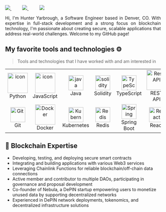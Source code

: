 <div align="justify">

<a href="https://www.linkedin.com/in/hunteryarbrough">
<img src="https://img.shields.io/badge/Linkedin-%231DA1F2.svg?style=for-the-badge&logo=Linkedin&logoColor=white">
</a>
&nbsp;&nbsp;&nbsp;&nbsp;&nbsp;&nbsp;&nbsp;&nbsp;
<a href="https://github.com/yarbroughrh">
<img src="https://img.shields.io/badge/github-121013?style=for-the-badge&logo=github&logoColor=white">
</a>
&nbsp;&nbsp;&nbsp;&nbsp;&nbsp;&nbsp;&nbsp;&nbsp;
<a href="mailto:yarbroughrh@gmail.com">
<img src="https://img.shields.io/badge/Gmail-D14836?style=for-the-badge&logo=gmail&logoColor=white">
</a>

</div>
<p></p>
<p align="justify">
Hi, I'm Hunter Yarbrough, a Software Engineer based in Denver, CO. With expertise in full-stack development and a strong focus on blockchain technology, I'm passionate about creating secure, scalable applications that address real-world challenges. Welcome to my GitHub page!
</p>

## My favorite tools and technologies ⚙️

> Tools and technologies that I have worked with and am interested in

<table>
  <tr>
    <td align="center" width="96">
        <img src="https://techstack-generator.vercel.app/python-icon.svg" alt="icon" width="65" height="65" />
      <br>Python
    </td>
    <td align="center" width="96">
        <img src="https://techstack-generator.vercel.app/js-icon.svg" alt="icon" width="65" height="65" />
      <br>JavaScript
    </td>
    <td align="center" width="96">
        <img src="https://skillicons.dev/icons?i=java" width="48" height="48" alt="java" />
      <br>Java
    </td>
    <td align="center" width="96">
        <img src="https://skillicons.dev/icons?i=solidity" width="48" height="48" alt="solidity" />
      <br>Solidity
    </td>
    <td align="center" width="96">
        <img src="https://skillicons.dev/icons?i=ts" width="48" height="48" alt="TypeScript" />
      <br>TypeScript
    </td>
    <td align="center" width="96">
        <img src="https://techstack-generator.vercel.app/restapi-icon.svg" width="65" height="65" alt="Rest API" />
      <br>REST API
    </td>
    <td align="center" width="96">
        <img src="https://skillicons.dev/icons?i=html" width="48" height="48" alt="HTML" />
      <br>HTML
    </td>
    <td align="center" width="96">
        <img src="https://skillicons.dev/icons?i=css" width="48" height="48" alt="CSS" />
      <br>CSS
    </td>
  </tr>
  <tr>
    <td align="center" width="96">
        <img src="https://skillicons.dev/icons?i=git" width="48" height="48" alt="Git" />
      <br>Git
    </td>
    <td align="center" width="96">
        <img src="https://techstack-generator.vercel.app/docker-icon.svg" width="65" height="65" alt="Docker" />
      <br>Docker
    </td>
    <td align="center" width="96">
        <img src="https://skillicons.dev/icons?i=kubernetes" width="48" height="48" alt="Kubernetes" />
      <br>Kubernetes
    </td>
    <td align="center" width="96">
        <img src="https://skillicons.dev/icons?i=redis" width="48" height="48" alt="Redis" />
      <br>Redis
    </td>
    <td align="center" width="96">
        <img src="https://skillicons.dev/icons?i=spring" width="48" height="48" alt="Spring" />
      <br>Spring Boot
    </td>
    <td align="center" width="96">
        <img src="https://skillicons.dev/icons?i=react" width="48" height="48" alt="React" />
      <br>React
    </td>
    <td align="center" width="96">
        <img src="https://skillicons.dev/icons?i=flask" width="48" height="48" alt="Flask" />
      <br>Flask
    </td>
    <td align="center" width="96">
        <img src="https://skillicons.dev/icons?i=postgres" width="48" height="48" alt="PostgreSQL" />
      <br>SQL
    </td>
  </tr>
</table>

## 🔗 Blockchain Expertise
- Developing, testing, and deploying secure smart contracts
- Integrating and building applications with various Web3 services
- Leveraging Chainlink Functions for reliable blockchain/off-chain data connections
- Active member and contributor to multiple DAOs, participating in governance and proposal development
- Co-founder of Nebula, a DePIN startup empowering users to monetize unused data by supporting decentralized networks
- Experienced in DePIN network deployments, tokenomics, and decentralized infrastructure solutions
